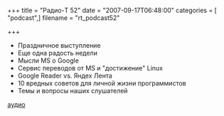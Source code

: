 +++
title = "Радио-T 52"
date = "2007-09-17T06:48:00"
categories = [ "podcast",]
filename = "rt_podcast52"

+++

- Праздничное выступление
- Еще одна радость недели
- Мысли MS о Google
- Сервис переводов от MS и "достижение" Linux
- Google Reader vs. Яндех Лента
- 10 вредных советов для личной жизни программистов
- Темы и вопросы наших слушателей

[аудио](https://cdn.radio-t.com/rt_podcast52.mp3)
<audio src="https://cdn.radio-t.com/rt_podcast52.mp3" preload="none"></audio>
